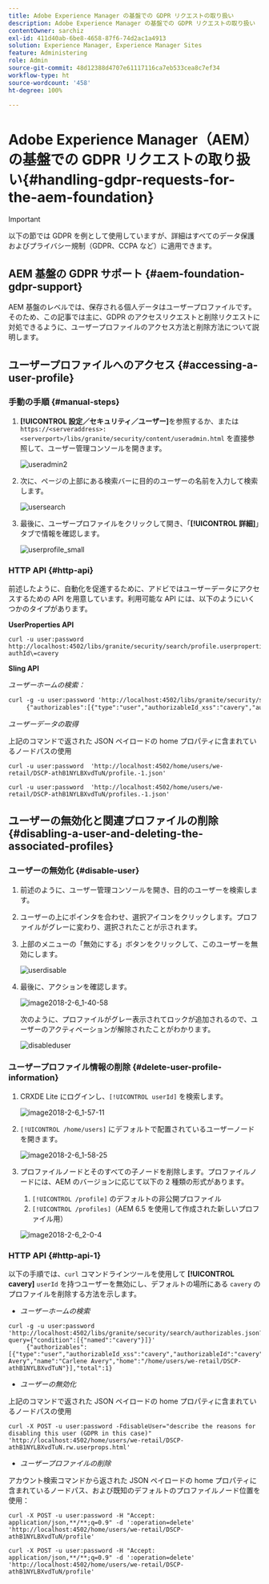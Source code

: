 ```yaml
---
title: Adobe Experience Manager の基盤での GDPR リクエストの取り扱い
description: Adobe Experience Manager の基盤での GDPR リクエストの取り扱い
contentOwner: sarchiz
exl-id: 411d40ab-6be8-4658-87f6-74d2ac1a4913
solution: Experience Manager, Experience Manager Sites
feature: Administering
role: Admin
source-git-commit: 48d12388d4707e61117116ca7eb533cea8c7ef34
workflow-type: ht
source-wordcount: '458'
ht-degree: 100%

---
```


# Adobe Experience Manager（AEM）の基盤での GDPR リクエストの取り扱い{#handling-gdpr-requests-for-the-aem-foundation}

>[!IMPORTANT]
>
>以下の節では GDPR を例として使用していますが、詳細はすべてのデータ保護およびプライバシー規制（GDPR、CCPA など）に適用できます。

## AEM 基盤の GDPR サポート {#aem-foundation-gdpr-support}

AEM 基盤のレベルでは、保存される個人データはユーザープロファイルです。そのため、この記事では主に、GDPR のアクセスリクエストと削除リクエストに対処できるように、ユーザープロファイルのアクセス方法と削除方法について説明します。

## ユーザープロファイルへのアクセス {#accessing-a-user-profile}

### 手動の手順 {#manual-steps}

1. **[!UICONTROL 設定／セキュリティ／ユーザー]**&#x200B;を参照するか、または `https://<serveraddress>:<serverport>/libs/granite/security/content/useradmin.html` を直接参照して、ユーザー管理コンソールを開きます。

   ![useradmin2](assets/useradmin2.png)

1. 次に、ページの上部にある検索バーに目的のユーザーの名前を入力して検索します。

   ![usersearch](assets/usersearch.png)

1. 最後に、ユーザープロファイルをクリックして開き、「**[!UICONTROL 詳細]**」タブで情報を確認します。

   ![userprofile_small](assets/userprofile_small.png)

### HTTP API {#http-api}

前述したように、自動化を促進するために、アドビではユーザーデータにアクセスするための API を用意しています。利用可能な API には、以下のようにいくつかのタイプがあります。

**UserProperties API**

```shell
curl -u user:password http://localhost:4502/libs/granite/security/search/profile.userproperties.json\?authId\=cavery
```

**Sling API**

*ユーザーホームの検索：*

```xml
curl -g -u user:password 'http://localhost:4502/libs/granite/security/search/authorizables.json?query={"condition":[{"named":"cavery"}]}'
     {"authorizables":[{"type":"user","authorizableId_xss":"cavery","authorizableId":"cavery","name_xss":"Carlene Avery","name":"Carlene Avery","home":"/home/users/we-retail/DSCP-athB1NYLBXvdTuN"}],"total":1}
```

*ユーザーデータの取得*

上記のコマンドで返された JSON ペイロードの home プロパティに含まれているノードパスの使用

```shell
curl -u user:password  'http://localhost:4502/home/users/we-retail/DSCP-athB1NYLBXvdTuN/profile.-1.json'
```

```shell
curl -u user:password  'http://localhost:4502/home/users/we-retail/DSCP-athB1NYLBXvdTuN/profiles.-1.json'
```

## ユーザーの無効化と関連プロファイルの削除 {#disabling-a-user-and-deleting-the-associated-profiles}

### ユーザーの無効化 {#disable-user}

1. 前述のように、ユーザー管理コンソールを開き、目的のユーザーを検索します。
1. ユーザーの上にポインタを合わせ、選択アイコンをクリックします。プロファイルがグレーに変わり、選択されたことが示されます。

1. 上部のメニューの「無効にする」ボタンをクリックして、このユーザーを無効にします。

   ![userdisable](assets/userdisable.png)

1. 最後に、アクションを確認します。

   ![image2018-2-6_1-40-58](assets/image2018-2-6_1-40-58.png)

   次のように、プロファイルがグレー表示されてロックが追加されるので、ユーザーのアクティベーションが解除されたことがわかります。

   ![disableduser](assets/disableduser.png)

### ユーザープロファイル情報の削除 {#delete-user-profile-information}

1. CRXDE Lite にログインし、`[!UICONTROL userId]` を検索します。

   ![image2018-2-6_1-57-11](assets/image2018-2-6_1-57-11.png)

1. `[!UICONTROL /home/users]` にデフォルトで配置されているユーザーノードを開きます。

   ![image2018-2-6_1-58-25](assets/image2018-2-6_1-58-25.png)

1. プロファイルノードとそのすべての子ノードを削除します。プロファイルノードには、AEM のバージョンに応じて以下の 2 種類の形式があります。

   1. `[!UICONTROL /profile]` のデフォルトの非公開プロファイル
   1. `[!UICONTROL /profiles]`（AEM 6.5 を使用して作成された新しいプロファイル用）

   ![image2018-2-6_2-0-4](assets/image2018-2-6_2-0-4.png)

### HTTP API {#http-api-1}

以下の手順では、`curl` コマンドラインツールを使用して **[!UICONTROL cavery]** `userId` を持つユーザーを無効にし、デフォルトの場所にある `cavery` のプロファイルを削除する方法を示します。

* *ユーザーホームの検索*

```shell
curl -g -u user:password 'http://localhost:4502/libs/granite/security/search/authorizables.json?query={"condition":[{"named":"cavery"}]}'
     {"authorizables":[{"type":"user","authorizableId_xss":"cavery","authorizableId":"cavery","name_xss":"Carlene Avery","name":"Carlene Avery","home":"/home/users/we-retail/DSCP-athB1NYLBXvdTuN"}],"total":1}
```

* *ユーザーの無効化*

上記のコマンドで返された JSON ペイロードの home プロパティに含まれているノードパスの使用

```shell
curl -X POST -u user:password -FdisableUser="describe the reasons for disabling this user (GDPR in this case)" 'http://localhost:4502/home/users/we-retail/DSCP-athB1NYLBXvdTuN.rw.userprops.html'
```

* *ユーザープロファイルの削除*

アカウント検索コマンドから返された JSON ペイロードの home プロパティに含まれているノードパス、および既知のデフォルトのプロファイルノード位置を使用：

```shell
curl -X POST -u user:password -H "Accept: application/json,**/**;q=0.9" -d ':operation=delete' 'http://localhost:4502/home/users/we-retail/DSCP-athB1NYLBXvdTuN/profile'
```

```shell
curl -X POST -u user:password -H "Accept: application/json,**/**;q=0.9" -d ':operation=delete' 'http://localhost:4502/home/users/we-retail/DSCP-athB1NYLBXvdTuN/profile'
```
